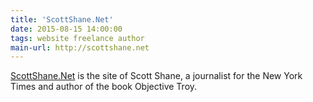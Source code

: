 ```yaml
---
title: 'ScottShane.Net'
date: 2015-08-15 14:00:00
tags: website freelance author
main-url: http://scottshane.net
---
```

[ScottShane.Net]({{page.main-url}}) is the site of Scott Shane, a journalist for the New York Times and author of the book Objective Troy.
